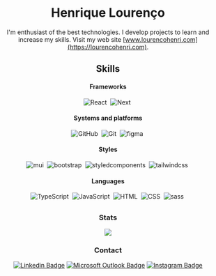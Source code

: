 

<div align="center">

# Henrique Lourenço

I'm enthusiast of the best technologies. I develop projects to learn and increase my skills.
Visit my web site [www.lourencohenri.com](https://lourencohenri.com).

## Skills
  
#### Frameworks
  ![React](https://img.shields.io/badge/-React-2F81F7?style=for-the-badge&logo=react&logoColor=white)&nbsp;
  ![Next](https://img.shields.io/badge/-Next-2F81F7?style=for-the-badge&logo=nextdotjs&logoColor=white)&nbsp;
  
#### Systems and platforms 
  ![GitHub](https://img.shields.io/badge/-GitHub-2F81F7?style=for-the-badge&logo=github&logoColor=white)&nbsp;
  ![Git](https://img.shields.io/badge/-Git-2F81F7?style=for-the-badge&logo=git&logoColor=white)&nbsp;
  ![figma](https://img.shields.io/badge/-figma-2F81F7?style=for-the-badge&logo=figma&logoColor=white)&nbsp;
  
#### Styles
  ![mui](https://img.shields.io/badge/-mui-2F81F7?style=for-the-badge&logo=mui&logoColor=white)&nbsp;
  ![bootstrap](https://img.shields.io/badge/-bootstrap-2F81F7?style=for-the-badge&logo=bootstrap&logoColor=white)&nbsp;
  ![styledcomponents](https://img.shields.io/badge/-styledcomponents-2F81F7?style=for-the-badge&logo=styledcomponents&logoColor=white)&nbsp;
  ![tailwindcss](https://img.shields.io/badge/-tailwindcss-2F81F7?style=for-the-badge&logo=tailwindcss&logoColor=white)&nbsp;
  
#### Languages
  ![TypeScript](https://img.shields.io/badge/-TypeScript-2F81F7?style=for-the-badge&logo=TypeScript&logoColor=white)&nbsp;
  ![JavaScript](https://img.shields.io/badge/-JavaScript-2F81F7?style=for-the-badge&logo=javascript&logoColor=white)&nbsp;
  ![HTML](https://img.shields.io/badge/-HTML-2F81F7?style=for-the-badge&logo=HTML5&logoColor=white)&nbsp;
  ![CSS](https://img.shields.io/badge/-CSS-2F81F7?style=for-the-badge&logo=CSS3&logoColor=white)&nbsp;
  ![sass](https://img.shields.io/badge/-sass-2F81F7?style=for-the-badge&logo=sass&logoColor=white)&nbsp;  

##
  
### Stats

<div display="flex" align="center">
  <img src="https://github-readme-stats.vercel.app/api/top-langs/?username=LourencoHenri&theme=github_dark&layout=compact"/> 
</div>
  
### Contact

[![Linkedin Badge](https://img.shields.io/badge/-Henrique%20Lourenço-2F81F7?style=for-the-badge&logo=Linkedin&logoColor=white&link=https://www.linkedin.com/in/henrique-lourenco/)](https://www.linkedin.com/in/henrique-lourenco/)
[![Microsoft Outlook Badge](https://img.shields.io/badge/-henri.lourenco@outlook.com-2F81F7?style=for-the-badge&logo=Gmail&logoColor=white&link=mailto:henri.lourenco@outlook.com)](mailto:henri.lourenco@outlook.com)
[![Instagram Badge](https://img.shields.io/badge/-lourencohenri-2F81F7?style=for-the-badge&labelColor=2F81F7&logo=instagram&logoColor=white&link=https://www.instagram.com/lourencohenri/)](https://www.instagram.com/lourencohenri/)

</div>

